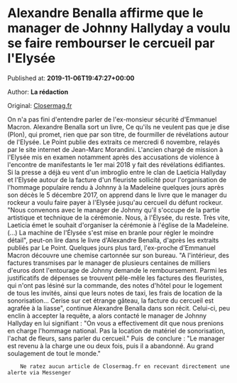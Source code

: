 
# Alexandre Benalla affirme que le manager de Johnny Hallyday a voulu se faire rembourser le cercueil par l'Elysée

Published at: **2019-11-06T19:47:27+00:00**

Author: **La rédaction**

Original: [Closermag.fr](https://www.closermag.fr/people/alexandre-benalla-affirme-que-le-manager-de-johnny-hallyday-a-voulu-se-faire-rem-1045710)

On n'a pas fini d'entendre parler de l'ex-monsieur sécurité d'Emmanuel Macron. Alexandre Benalla sort un livre, Ce qu'ils ne veulent pas que je dise (Plon), qui promet, rien que par son titre, de fourmiller de révélations autour de l'Elysée. Le Point publie des extraits ce mercredi 6 novembre, relayés par le site internet de Jean-Marc Morandini. L'ancien chargé de mission à l'Elysée mis en examen notamment après des accusations de violence à l'encontre de manifestants le 1er mai 2018 y fait des révélations édifiantes. Si la presse a déjà eu vent d'un imbroglio entre le clan de Laeticia Hallyday et l'Elysée autour de la facture d'un fleuriste sollicité pour l'organisation de l'hommage populaire rendu à Johnny à la Madeleine quelques jours après son décès le 5 décembre 2017, on apprend dans le livre que le manager du rockeur a voulu faire payer à l'Elysée jusqu'au cercueil du défunt rockeur.
"Nous convenons avec le manager de Johnny qu'il s'occupe de la partie artistique et technique de la cérémonie. Nous, à l'Élysée, du reste. Très vite, Laeticia émet le souhait d'organiser la cérémonie à l'église de la Madeleine. (...) La machine de l'Élysée s'est mise en branle pour régler le moindre détail", peut-on lire dans le livre d'Alexandre Benalla, d'après les extraits publiés par Le Point.
Quelques jours plus tard, l'ex-proche d'Emmanuel Macron découvre une chemise cartonnée sur son bureau. "A l'intérieur, des factures transmises par le manager de plusieurs centaines de milliers d'euros dont l'entourage de Johnny demande le remboursement. Parmi les justificatifs de dépenses se trouvent pêle-mêle les factures des fleuristes, qui n'ont pas lésiné sur la commande, des notes d'hôtel pour le logement de tous les invités, ainsi que leurs notes de taxi, les frais de location de la sonorisation... Cerise sur cet étrange gâteau, la facture du cercueil est agrafée à la liasse", continue Alexandre Benalla dans son récit.
Celui-ci, peu enclin à accepter la requête, a alors contacté le manager de Johnny Hallyday en lui signifiant : "On vous a effectivement dit que nous prenions en charge l'hommage national. Pas la location de matériel de sonorisation, l'achat de fleurs, sans parler du cercueil." Puis  de conclure : "Le manager est revenu à la charge une ou deux fois, puis il a abandonné. Au grand soulagement de tout le monde."

        Ne ratez aucun article de Closermag.fr en recevant directement une alerte via Messenger
      
